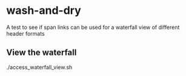 # wash-and-dry
A test to see if span links can be used for a waterfall view of different header formats

## View the waterfall

./access_waterfall_view.sh

